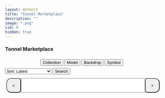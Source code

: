 ```yaml
---
layout: default
title: "Tonnel Marketplace"
description: ""
image: ".png"
cid: 0
hidden: true
---
```

<style>

#list {
  display: grid;
  --fw: min(calc(100vw - 56px),980px);
}
#list .item {
  position: relative;
  background-color: var(--md-sys-color-background);
  box-sizing: border-box;
  overflow: hidden;
  width: 96%;
  margin: 2%;
  border-radius: calc(var(--font)/100*10);
  font-size: 0;
  /*outline: 1px solid var(--md-sys-color-outline-variant);*/
}
#list img {
  width: 100%;
  aspect-ratio: 1;
}
#list .q {
  color: var(--md-sys-color-outline-variant);
  font-size: calc(var(--font)/100*30);
  display: flex;
  justify-content: center;
  align-items: center;
  width: 100%;
  height: auto;
  aspect-ratio: 1;
}
#list .id {
  background-color: #0014;
  color: #fff;
  display: flex;
  justify-content: center;
  align-items: center;
  width: 100%;
  height: 10%;
  position: absolute;
  top: 0;
  right: 0;
  transform-origin: center center;
  transform: translateX(45%) rotateZ(45deg) translateY(80%);
  font-size: calc(var(--font)/100*6);
}

#list .price {
  display: flex;
  justify-content: center;
  align-items: center;
  position: absolute;
  bottom: 9%;
  left: 10%;
  font-size: calc(var(--font)/100*8);
  text-shadow: 0 0 1px black;
  color: #fff;
}

@media screen and (width > 100px) {
  #list {
    grid-template-columns: repeat(2,1fr);
    --font: calc(var(--fw)/2);
  }
}
@media screen and (width > 500px) {
  #list {
    grid-template-columns: repeat(3,1fr);
    --font: calc(var(--fw)/3);
  }
}
@media screen and (width > 700px) {
  #list {
    grid-template-columns: repeat(4,1fr);
    --font: calc(var(--fw)/4);
  }
}
@media screen and (width > 900px) {
  #list {
    grid-template-columns: repeat(5,1fr);
    --font: calc(var(--fw)/5);
  }
}

.controls {
  display: flex;
  width: 100%;
  height: 48px;
  padding: 4px;
  margin-top: 8px;
}

.controls button {
  display: flex;
  justify-content: center;
  align-items: center;
  height: 100%;
  aspect-ratio: 1;
  margin: 0;
  min-width: 0;
}

.controls button:first-of-type {
  border-radius: 16px 8px 8px 16px;
}

.controls button:last-of-type {
  border-radius: 8px 16px 16px 8px;
}

.controls input {
  width: calc(100% - 90px);
  height: 100%;
  text-align: center;
  margin: 0 auto;
}

.filteri {
  margin: 8px 2px;
}
.filterd {
  display: none;
  flex-direction: column;
  overflow: hidden;
  width: 100%;
  max-width: 400px;
  max-height: 256px;
  padding: 8px;
  border-radius: 12px;
  outline: 1px solid var(--md-sys-color-outline-variant);
}
.filterd .filters {
  margin-bottom: 8px;
}
.filterd .filterl {
  padding: 4px;
  overflow-y: auto;
}
.filterd .filterl div img {
  width: 15px;
  margin-left: 4px;
  margin-right: 4px;
}
.filterd .filterl div {
  cursor: pointer;
  padding: 4px;
}
.filterd .filterl div.active {
  border-left: 2px solid var(--md-sys-color-primary-container);
}
.filterd .filterl div.hidden {
  diplay: none;
}

</style>

### Tonnel Marketplace

<div style="display:flex;align-items:center;justify-content:center;width:100%;max-width:400px;margin:0 auto;">
  <button id="collectionst" class="filteri">Collection</button>
  <button id="modelst" class="filteri">Model</button>
  <button id="backdropst" class="filteri">Backdrop</button>
  <button id="symbolst" class="filteri">Symbol</button>
</div>
<div style="display:flex;align-items:center;justify-content:center">

  <div id="collectionsd" class="filterd">
    <input id="collectionss" class="filters" type="text" autocomplete="off" placeholder="Search...">
    <div id="collectionsl" class="filterl"></div>
  </div>

  <div id="modelsd" class="filterd" style="display:none">
    <input id="modelss" class="filters" type="text" autocomplete="off" placeholder="Search...">
    <div id="modelsl" class="filterl"></div>
  </div>

  <div id="backdropsd" class="filterd" style="display:none">
    <input id="backdropss" class="filters" type="text" autocomplete="off" placeholder="Search...">
    <div id="backdropsl" class="filterl"></div>
  </div>

  <div id="symbolsd" class="filterd" style="display:none">
    <input id="symbolss" class="filters" type="text" autocomplete="off" placeholder="Search...">
    <div id="symbolsl" class="filterl"></div>
  </div>

</div>

<select id="sort">
  <option value="d">Sort: Latest</option>
  <option value="p0">Sort: Price low to high</option>
  <option value="p1">Sort: Price high to low</option>
  <option value="i">Sort: ID</option>
  <option value="r">Sort: Rarity</option>
  <option value="m">Sort: Model</option>
  <option value="b">Sort: Backdrop</option>
  <option value="s">Sort: Symbol</option>
</select>
<button onclick="page=0;load_gifts()">Search</button>

<div id="list"></div>

<div class="controls">
  <button onclick="page--;load_gifts()"><</button>
  <input id="pagei" type="text" autocomplete="off">
  <button onclick="page++;load_gifts()">></button>
</div>

<script>

const gift_names = `Astral Shard
B-Day Candle
Berry Box
Bunny Muffin
Candy Cane
Cookie Heart
Crystal Ball
Desk Calendar
Diamond Ring
Durov's Cap
Easter Egg
Electric Skull
Eternal Candle
Eternal Rose
Evil Eye
Flying Broom
Genie Lamp
Ginger Cookie
Hanging Star
Hex Pot
Homemade Cake
Hypno Lollipop
Ion Gem
Jack-in-the-Box
Jelly Bunny
Jester Hat
Jingle Bells
Kissed Frog
LolPop
Loot Bag
Love Candle
Love Potion
Lunar Snake
Mad Pumpkin
Magic Potion
Mini Oscar
Neko Helmet
Party Sparkler
Perfume Bottle
Plush Pepe
Precious Peach
Record Player
Sakura Flower
Santa Hat
Scared Cat
Sharp Tongue
Signet Ring
Skull Flower
Sleigh Bell
Snow Globe
Snow Mittens
Spiced Wine
Spy Agaric
Star Notepad
Swiss Watch
Tama Gadget
Top Hat
Toy Bear
Trapped Heart
Vintage Cigar
Voodoo Doll
Winter Wreath
Witch Hat`;

const fix_name = n => n.replaceAll(" ","").replaceAll("-","").replaceAll("'","").toLowerCase();

const get_img = (a,b,c=0) => {
  return `https://nft.fragment.com/gift/${a}-${b}.${["small","medium","large"][c]||c}.jpg`
}

const tonnel_search = async (page=1,limit=8,sort="d",asset="TON",{name,model,backdrop,symbol}) => {
  const s = {
    d: { message_post_time: -1 , gift_id: -1 },
    p0: { price:  1 , gift_id: -1 },
    p1: { price: -1 , gift_id: -1 },
    i: { gift_num: 1 , gift_id: -1 },
    r: { rarity: -1 , gift_id: -1 },
    m: { modelRarity: 1 , gift_id: -1 },
    b: { backdropRarity: 1 , gift_id: -1 },
    s: { symbolRarity: 1 , gift_id: -1 }
  };
  return await(await fetch("https://gifts2.tonnel.network/api/pageGifts", {
    method: "POST",
    headers: {
      "Content-Type": "application/json"
    },
    body: JSON.stringify({
      page,
      limit,
      sort: JSON.stringify(s[sort]),
      filter: JSON.stringify({
        price: { $exists: true },
        refunded: { $ne: true },
        buyer: { $exists: false },
        export_at: { $exists: true },
        asset,
        ...(     name?.length && { gift_name: name }),
        ...(    model?.length && {     model: { $in:    model } }),
        ...(     name?.length
          ?{
            ...(backdrop?.length && { backdrop: { $in: backdrop } }),
            ...(symbol?.length && { symbol: { $in: symbol } })
          }
          :{
            ...(backdrop?.length && { backdrop: { $regex: "^"+backdrop.join("|")+" \\(" } }),
            ...(symbol?.length && { symbol: { $regex: "^"+symbol.join("|")+" \\(" } })
          }
        )
      }),
      ref: 0,
      price_range: null,
      user_auth: ""
    })
  })).json();
}

const gift_names0 = fix_name(gift_names);

const gifts = gift_names.split("\n");
const gifts0 = gift_names0.split("\n");

const add_gift = (c,n,p) => {
  const gift = document.createElement("div");
  gift.classList.add("item");

  const img = document.createElement("img");
  img.src = get_img(c,n,1);
  gift.appendChild(img);

  img.onerror = () => {
    img.remove();
    const q = document.createElement("div");
    q.classList.add("q");
    q.innerText = "?";
    gift.appendChild(q);
  };

  const id = document.createElement("div");
  id.classList.add("id");
  id.innerText = "#"+n;
  gift.appendChild(id);

  if (p) {
    const price = document.createElement("div");
    price.classList.add("price");
    price.innerText = p;
    gift.appendChild(price);
  }

  list.appendChild(gift);
}
  
const load_gifts = async () => {
  list.innerHTML = `<div style="padding:8px;">Loading...</div>`;
  page = Math.max(page,0);
  pagei.value = page+1;

  update_url();

  const data = await tonnel_search(page+1,limit,sort.value,"TON",{
    name: collections,
    model: models,
    backdrop: get_backdrops(backdrops),
    symbol: get_symbols(symbols)
  });
  list.innerHTML = "";
  for (g of data) {
    const p = g.price+" "+g.asset;
    //const p = Math.ceil(g.price*ton*usd/1000).toLocaleString("en-US")+"K IRT";
    add_gift(fix_name(g.name),g.gift_num,p);
  }
  if (data.length==0) list.innerHTML = `<div style="padding:8px;">No Gifts Found</div>`;
}

pagei.onkeydown = e => {
  if (e.key=="Enter"){
    let n = +pagei.value;
    if(n>0&&Number.isInteger(n)) {
      page = n-1;
      load_gifts();
    }
  }
};

const url_string = window.location.href;
const url = new URL(url_string);
const limit = 24;

let page = Math.max(parseInt(url.searchParams.get("p"))||0,0);
sort.value = url.searchParams.get("s")||"d";
const parse = (key) => {
  const val = url.searchParams.get(key);
  return val?val.split(","):[];
}
let collections = parse("collections");
let models = parse("models");
let backdrops = parse("backdrops");
let symbols = parse("symbols");

const update_url = () => {
  const encode = (arr) => arr.map(encodeURIComponent).join(",");
  history.replaceState({},null,`../tools/tonnel-market/?p=${page}&s=${sort.value}` +
    (collections.length ? `&collections=${encode(collections)}` : "") +
    (models.length ? `&models=${encode(models)}` : "") +
    (backdrops.length ? `&backdrops=${encode(backdrops)}` : "") +
    (symbols.length ? `&symbols=${encode(symbols)}` : "")
  );
}

const get_backdrops = (list) => {
  if (collections.length>0) {
    let matched = [];
    list.forEach(item => {
      collections.forEach(gift => {
        const gm = gift_models.find(g => g._id == gift);
        if (!gm) return;
          gm.backgrounds.forEach(bg => {
          if (bg.replace(/\s*\(\d+(\.\d+)?%\)/,"")==item && !matched.includes(bg)) {
            matched.push(bg);
          }
        });
      });
    });
    return matched;
  } else {
    return list;
  }
}
const get_symbols = (list) => {
  if (collections.length>0) {
    let matched = [];
    list.forEach(item => {
      collections.forEach(gift => {
        const gm = gift_models.find(g => g._id == gift);
        if (!gm) return;
          gm.symbols.forEach(s => {
          if (s.replace(/\s*\(\d+(\.\d+)?%\)/,"")==item && !matched.includes(s)) {
            matched.push(s);
          }
        });
      });
    });
    return matched;
  } else {
    return list;
  }
}

const gift_elements = {};

gifts.forEach(gift => {
  const div = document.createElement("div");
  div.innerHTML = `<img src="https://fragment.com/file/gifts/${fix_name(gift)}/thumb.webp">${gift}`;
  div.onclick = () => {
    if (collections.includes(gift)) {
      collections = collections.filter(g=>g!=gift);
      remove_models_of_gift(gift);
    } else {
      collections.push(gift);
    }
    update_collections(collectionss.value);
    update_models(modelss.value);
    update_backdrops(backdropss.value);
    update_symbols(symbols.value);
  };
  gift_elements[gift] = div;
  collectionsl.appendChild(div);
});

const remove_models_of_gift = (gift) => {
  if (!gift_models) return;
  const gm = gift_models.find(g => g._id == gift);
  if (!gm) return;
  gm.models.forEach(m => {
    const i = models.indexOf(m);
    if (i > -1) models.splice(i,1);
  });
}

const update_collections = (filter = "") => {
  const filtered = gifts.filter(g => g.toLowerCase().includes(filter.toLowerCase()));
  gifts.forEach(gift => {
    const div = gift_elements[gift];
    if (filtered.includes(gift)) {
      div.style.display = "block";
    } else {
      div.style.display = "none";
    }
    div.className = collections.includes(gift)?"active":"";
  });
}

const update_models = (filter = "") => {
  modelsl.innerHTML = "";
  if (collections.length == 0) {
    models.length = 0;
    const div = document.createElement("div");
    div.innerText = "No Models Found";
    modelsl.appendChild(div);
    return;
  }
  let all = [];
  collections.forEach(gift => {
    const gm = gift_models.find(g => g._id == gift);
    //if (gm) all = all.concat(gm.models.slice(0, -1).map(m => ({gift,model:m})));
    if (gm) {
    const sorted = gm.models.slice(0, -1).sort((a, b) => {
      const pa = parseFloat(a.match(/\(([\d.]+)%\)/)?.[1] || 0);
      const pb = parseFloat(b.match(/\(([\d.]+)%\)/)?.[1] || 0);
      return pa - pb;
    });
    all = all.concat(sorted.map(m => ({gift,model:m})));
  }
  });
  const filtered = all.filter(({model}) => model.toLowerCase().includes(filter.toLowerCase()));
  if (filtered.length == 0) {
    const div = document.createElement("div");
    div.innerText = "No Models Found";
    modelsl.appendChild(div);
    return;
  }
  filtered.sort((a,b) => {
    const ain = models.includes(a.model)?-1:1;
    const bin = models.includes(b.model)?-1:1;
    return ain - bin;
  }).forEach(({gift, model}) => {
    const div = document.createElement("div");
    div.innerText = gift + " - " + model;
    div.className = models.includes(model)?"active":"";
    div.onclick = () => {
      if (models.includes(model)) {
        models = models.filter(m=>m!=model);
      } else {
        models.push(model);
      }
      update_models(filter);
    };
    modelsl.appendChild(div);
  });
}

const update_backdrops = (filter = "") => {
  backdropsl.innerHTML = "";
  let all = [];
  if (collections.length == 0) {
    const allData = gift_models.find(g => g._id == "All Names");
    if (allData) all = allData.backgrounds.slice(0, -1).map(b => b.replace(/\s*\(\d+(\.\d+)?%\)/, ""));
  } else {
    collections.forEach(gift => {
      const gm = gift_models.find(g => g._id == gift);
      if (gm) all = all.concat(gm.backgrounds.slice(0, -1).map(b => b.replace(/\s*\(\d+(\.\d+)?%\)/, "")));
    });
  }
  all = [...new Set(all)];
  const filtered = all.filter(b => b.toLowerCase().includes(filter.toLowerCase()));
  if (filtered.length == 0) {
    const div = document.createElement("div");
    div.innerText = "No Backdrops Found";
    backdropsl.appendChild(div);
    return;
  }
  filtered.sort((a, b) => {
    const ain = backdrops.includes(a) ? -1 : 1;
    const bin = backdrops.includes(b) ? -1 : 1;
    return ain - bin;
  }).forEach(b => {
    const div = document.createElement("div");
    const color = gift_backdrops.find(x => x.backdrop?.replace(/\s*\(\d+(\.\d+)?%\)/,"")==b)?.color?.centerColor;
    const hex = color ? "#" + color.toString(16).padStart(6, "0") : "#000000";
    const dot = document.createElement("span");
    dot.style.background = hex;
    dot.style.display = "inline-block";
    dot.style.width = "15px";
    dot.style.height = "15px";
    dot.style.borderRadius = "50%";
    dot.style.marginLeft = "4px";
    dot.style.marginRight = "8px";
    div.appendChild(dot);
    div.appendChild(document.createTextNode(b));
    div.className = backdrops.includes(b) ? "active" : "";
    div.onclick = () => {
      if (backdrops.includes(b)) {
        backdrops = backdrops.filter(x => x != b);
      } else {
        backdrops.push(b);
      }
      update_backdrops(filter);
    };
    backdropsl.appendChild(div);
  });
}

const update_symbols = (filter = "") => {
  symbolsl.innerHTML = "";
  let all = [];
  if (collections.length == 0) {
    const allData = gift_models.find(g => g._id == "All Names");
    if (allData) all = allData.symbols.slice(0,-1).map(b => b.replace(/\s*\(\d+(\.\d+)?%\)/,""));
  } else {
    collections.forEach(gift => {
      const gm = gift_models.find(g => g._id == gift);
      if (gm) all = all.concat(gm.symbols.slice(0,-1).map(b => b.replace(/\s*\(\d+(\.\d+)?%\)/,"")));
    });
  }
  all = [...new Set(all)];
  const filtered = all.filter(s => s.toLowerCase().includes(filter.toLowerCase()));
  if (filtered.length == 0) {
    const div = document.createElement("div");
    div.innerText = "No Symbols Found";
    symbolsl.appendChild(div);
    return;
  }
  filtered.sort((a, b) => {
    const ain = symbols.includes(a) ? -1 : 1;
    const bin = symbols.includes(b) ? -1 : 1;
    return ain - bin;
  }).forEach(s => {
    const div = document.createElement("div");
    div.innerText = s;
    div.className = symbols.includes(s) ? "active" : "";
    div.onclick = () => {
      if (symbols.includes(s)) {
        symbols = symbols.filter(x => x != s);
      } else {
        symbols.push(s);
      }
      update_symbols(filter);
    };
    symbolsl.appendChild(div);
  });
}

collectionst.onclick = () => {
  collectionsd.style.display = collectionsd.style.display=="flex"?"none":"flex";
  modelsd.style.display = "none";
  backdropsd.style.display = "none";
  symbolsd.style.display = "none";
}

modelst.onclick = () => {
  modelsd.style.display = modelsd.style.display=="flex"?"none":"flex";
  collectionsd.style.display = "none";
  backdropsd.style.display = "none";
  symbolsd.style.display = "none";
}

backdropst.onclick = () => {
  backdropsd.style.display = backdropsd.style.display=="flex"?"none":"flex";
  collectionsd.style.display = "none";
  modelsd.style.display = "none";
  symbolsd.style.display = "none";
}

symbolst.onclick = () => {
  symbolsd.style.display = symbolsd.style.display=="flex"?"none":"flex";
  collectionsd.style.display = "none";
  modelsd.style.display = "none";
  backdropsd.style.display = "none";
}

collectionss.oninput = () => {
  update_collections(collectionss.value);
  update_models(modelss.value);
  update_backdrops(backdropss.value);
  update_symbols(symbolss.value);
}

modelss.oninput = () => update_models(modelss.value);
backdropss.oninput = () => update_backdrops(backdropss.value);
symbolss.oninput = () => update_symbols(symbolss.value);


window.onload = async () => {
  window.gift_models = await(await fetch("./json/gift-models.json")).json();
  window.gift_backdrops = await(await fetch("./json/gift-backdrops.json")).json();
  update_collections();
  update_models();
  update_backdrops();
  update_symbols();
  load_gifts();
}

</script>
